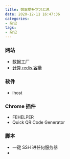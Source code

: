 ```yaml
---
title: 效率提升学习汇总
date: 2020-12-11 16:47:36
categories:
- 杂记
tags:
- 杂记
---
```


### 网站

- 数据工厂
- [计算 redis 容量](http://www.redis.cn/redis_memory/)

### 软件

- ihost

### Chrome 插件

- FEHELPER
- Quick QR Code Generator

### 脚本

- 一键 SSH 进任何服务器
-
